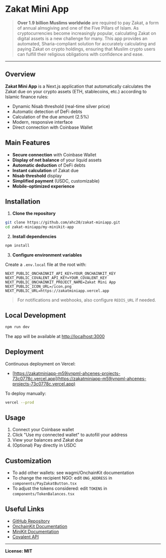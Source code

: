 # Zakat Mini App

> **Over 1.9 billion Muslims worldwide** are required to pay Zakat, a form of annual almsgiving and one of the Five Pillars of Islam. As cryptocurrencies become increasingly popular, calculating Zakat on digital assets is a new challenge for many. This app provides an automated, Sharia-compliant solution for accurately calculating and paying Zakat on crypto holdings, ensuring that Muslim crypto users can fulfill their religious obligations with confidence and ease.

---

## Overview

**Zakat Mini App** is a Next.js application that automatically calculates the Zakat due on your crypto assets (ETH, stablecoins, etc.) according to Islamic finance rules:
- Dynamic Nisab threshold (real-time silver price)
- Automatic detection of DeFi debts
- Calculation of the due amount (2.5%)
- Modern, responsive interface
- Direct connection with Coinbase Wallet

## Main Features

- **Secure connection** with Coinbase Wallet
- **Display of net balance** of your liquid assets
- **Automatic deduction** of DeFi debts
- **Instant calculation** of Zakat due
- **Nisab threshold** display
- **Simplified payment** (USDC, customizable)
- **Mobile-optimized experience**

## Installation

1. **Clone the repository**

```bash
git clone https://github.com/ahc20/zakat-miniapp.git
cd zakat-miniapp/my-minikit-app
```

2. **Install dependencies**

```bash
npm install
```

3. **Configure environment variables**

Create a `.env.local` file at the root with:

```
NEXT_PUBLIC_ONCHAINKIT_API_KEY=YOUR_ONCHAINKIT_KEY
NEXT_PUBLIC_COVALENT_API_KEY=YOUR_COVALENT_KEY
NEXT_PUBLIC_ONCHAINKIT_PROJECT_NAME=Zakat Mini App
NEXT_PUBLIC_ICON_URL=/icon.png
NEXT_PUBLIC_URL=https://zakatminiapp.vercel.app
```

> For notifications and webhooks, also configure `REDIS_URL` if needed.

## Local Development

```bash
npm run dev
```

The app will be available at [http://localhost:3000](http://localhost:3000)

## Deployment

Continuous deployment on Vercel:
- [https://zakatminiapp-m59jvnpml-ahcenes-projects-73c0778c.vercel.app](https://zakatminiapp-m59jvnpml-ahcenes-projects-73c0778c.vercel.app)

To deploy manually:
```bash
vercel --prod
```

## Usage

1. Connect your Coinbase wallet
2. Click "Use my connected wallet" to autofill your address
3. View your balances and Zakat due
4. (Optional) Pay directly in USDC

## Customization

- To add other wallets: see wagmi/OnchainKit documentation
- To change the recipient NGO: edit `ONG_ADDRESS` in `components/PayZakatButton.tsx`
- To adjust the tokens considered: edit `TOKENS` in `components/TokenBalances.tsx`

## Useful Links

- [GitHub Repository](https://github.com/ahc20/zakat-miniapp)
- [OnchainKit Documentation](https://docs.base.org/builderkits/onchainkit/overview)
- [MiniKit Documentation](https://docs.base.org/builderkits/minikit/overview)
- [Covalent API](https://www.covalenthq.com/docs/api/)

---

**License: MIT**
